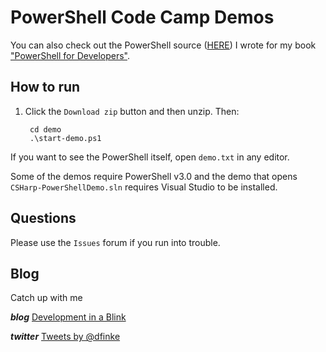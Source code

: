 PowerShell Code Camp Demos
==
You can also check out the PowerShell source (<a href="https://github.com/dfinke/powershell-for-developers" target="_blank">HERE</a>) I wrote for my book <a href="https://http://www.amazon.com/Windows-PowerShell-Developers-Douglas-Finke/dp/1449322700" target="_blank">"PowerShell for Developers"</a>.

How to run
-
1. Click the `Download zip` button and then unzip. Then:

		cd demo
		.\start-demo.ps1

If you want to see the PowerShell itself, open `demo.txt` in any editor.

Some of the demos require PowerShell v3.0 and the demo that opens `CSHarp-PowerShellDemo.sln` requires Visual Studio to be installed.

Questions
-
Please use the `Issues` forum if you run into trouble.

Blog
-
Catch up with me 
 
***blog*** <a href="http://dougfinke.com/blog/" target="_blank">Development in a Blink</a>

***twitter*** 
<a class="twitter-timeline" href="https://twitter.com/dfinke" data-widget-id="408392128838893568">Tweets by @dfinke</a>
<script>!function(d,s,id){var js,fjs=d.getElementsByTagName(s)[0],p=/^http:/.test(d.location)?'http':'https';if(!d.getElementById(id)){js=d.createElement(s);js.id=id;js.src=p+"://platform.twitter.com/widgets.js";fjs.parentNode.insertBefore(js,fjs);}}(document,"script","twitter-wjs");</script>

